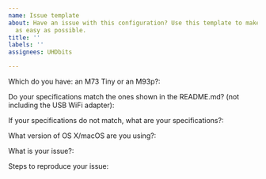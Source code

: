 ```yaml
---
name: Issue template
about: Have an issue with this configuration? Use this template to make the process
  as easy as possible.
title: ''
labels: ''
assignees: UHDbits

---
```


Which do you have: an M73 Tiny or an M93p?:

Do your specifications match the ones shown in the README.md? (not including the USB WiFi adapter):

If your specifications do not match, what are your specifications?:

What version of OS X/macOS are you using?:

What is your issue?:

Steps to reproduce your issue:
